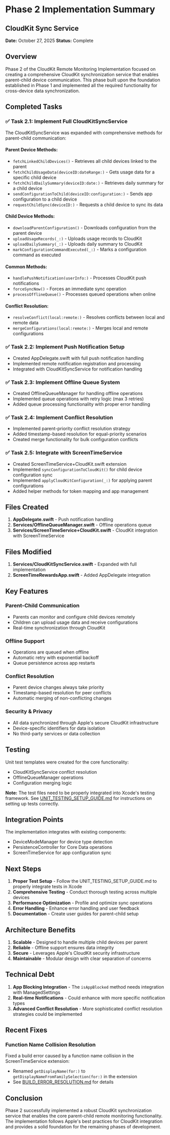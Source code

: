 # Phase 2 Implementation Summary
## CloudKit Sync Service

**Date:** October 27, 2025
**Status:** Complete

## Overview
Phase 2 of the CloudKit Remote Monitoring Implementation focused on creating a comprehensive CloudKit synchronization service that enables parent-child device communication. This phase built upon the foundation established in Phase 1 and implemented all the required functionality for cross-device data synchronization.

## Completed Tasks

### ✅ Task 2.1: Implement Full CloudKitSyncService
The CloudKitSyncService was expanded with comprehensive methods for parent-child communication:

#### Parent Device Methods:
- `fetchLinkedChildDevices()` - Retrieves all child devices linked to the parent
- `fetchChildUsageData(deviceID:dateRange:)` - Gets usage data for a specific child device
- `fetchChildDailySummary(deviceID:date:)` - Retrieves daily summary for a child device
- `sendConfigurationToChild(deviceID:configuration:)` - Sends app configuration to a child device
- `requestChildSync(deviceID:)` - Requests a child device to sync its data

#### Child Device Methods:
- `downloadParentConfiguration()` - Downloads configuration from the parent device
- `uploadUsageRecords(_:)` - Uploads usage records to CloudKit
- `uploadDailySummary(_:)` - Uploads daily summary to CloudKit
- `markConfigurationCommandExecuted(_:)` - Marks a configuration command as executed

#### Common Methods:
- `handlePushNotification(userInfo:)` - Processes CloudKit push notifications
- `forceSyncNow()` - Forces an immediate sync operation
- `processOfflineQueue()` - Processes queued operations when online

#### Conflict Resolution:
- `resolveConflict(local:remote:)` - Resolves conflicts between local and remote data
- `mergeConfigurations(local:remote:)` - Merges local and remote configurations

### ✅ Task 2.2: Implement Push Notification Setup
- Created AppDelegate.swift with full push notification handling
- Implemented remote notification registration and processing
- Integrated with CloudKitSyncService for notification handling

### ✅ Task 2.3: Implement Offline Queue System
- Created OfflineQueueManager for handling offline operations
- Implemented queue operations with retry logic (max 3 retries)
- Added queue processing functionality with proper error handling

### ✅ Task 2.4: Implement Conflict Resolution
- Implemented parent-priority conflict resolution strategy
- Added timestamp-based resolution for equal-priority scenarios
- Created merge functionality for bulk configuration conflicts

### ✅ Task 2.5: Integrate with ScreenTimeService
- Created ScreenTimeService+CloudKit.swift extension
- Implemented `syncConfigurationToCloudKit()` for child device configuration sync
- Implemented `applyCloudKitConfiguration(_:)` for applying parent configurations
- Added helper methods for token mapping and app management

## Files Created

1. **AppDelegate.swift** - Push notification handling
2. **Services/OfflineQueueManager.swift** - Offline operations queue
3. **Services/ScreenTimeService+CloudKit.swift** - CloudKit integration with ScreenTimeService

## Files Modified

1. **Services/CloudKitSyncService.swift** - Expanded with full implementation
2. **ScreenTimeRewardsApp.swift** - Added AppDelegate integration

## Key Features

### Parent-Child Communication
- Parents can monitor and configure child devices remotely
- Children can upload usage data and receive configurations
- Real-time synchronization through CloudKit

### Offline Support
- Operations are queued when offline
- Automatic retry with exponential backoff
- Queue persistence across app restarts

### Conflict Resolution
- Parent device changes always take priority
- Timestamp-based resolution for peer conflicts
- Automatic merging of non-conflicting changes

### Security & Privacy
- All data synchronized through Apple's secure CloudKit infrastructure
- Device-specific identifiers for data isolation
- No third-party services or data collection

## Testing

Unit test templates were created for the core functionality:
- CloudKitSyncService conflict resolution
- OfflineQueueManager operations
- Configuration merging logic

**Note:** The test files need to be properly integrated into Xcode's testing framework. See [UNIT_TESTING_SETUP_GUIDE.md](file:///Users/ameen/Documents/ScreenTime-BMAD/ScreenTimeRewardsProject/docs/UNIT_TESTING_SETUP_GUIDE.md) for instructions on setting up tests correctly.

## Integration Points

The implementation integrates with existing components:
- DeviceModeManager for device type detection
- PersistenceController for Core Data operations
- ScreenTimeService for app configuration sync

## Next Steps

1. **Proper Test Setup** - Follow the UNIT_TESTING_SETUP_GUIDE.md to properly integrate tests in Xcode
2. **Comprehensive Testing** - Conduct thorough testing across multiple devices
3. **Performance Optimization** - Profile and optimize sync operations
4. **Error Handling** - Enhance error handling and user feedback
5. **Documentation** - Create user guides for parent-child setup

## Architecture Benefits

1. **Scalable** - Designed to handle multiple child devices per parent
2. **Reliable** - Offline support ensures data integrity
3. **Secure** - Leverages Apple's CloudKit security infrastructure
4. **Maintainable** - Modular design with clear separation of concerns

## Technical Debt

1. **App Blocking Integration** - The `isAppBlocked` method needs integration with ManagedSettings
2. **Real-time Notifications** - Could enhance with more specific notification types
3. **Advanced Conflict Resolution** - More sophisticated conflict resolution strategies could be implemented

## Recent Fixes

### Function Name Collision Resolution
Fixed a build error caused by a function name collision in the ScreenTimeService extension:
- Renamed `getDisplayName(for:)` to `getDisplayNameFromFamilySelection(for:)` in the extension
- See [BUILD_ERROR_RESOLUTION.md](file:///Users/ameen/Documents/ScreenTime-BMAD/ScreenTimeRewardsProject/docs/BUILD_ERROR_RESOLUTION.md) for details

## Conclusion

Phase 2 successfully implemented a robust CloudKit synchronization service that enables the core parent-child remote monitoring functionality. The implementation follows Apple's best practices for CloudKit integration and provides a solid foundation for the remaining phases of development.